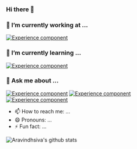 ### Hi there 👋

### 🔭 I’m currently working at ...
[![Experience component](https://readme-components.vercel.app/api?component=experience&company=cratosys)](https://aravindhsiva.github.io)
### 🌱 I’m currently learning ...
[![Experience component](https://readme-components.vercel.app/api?component=experience&company=angular)](https://aravindhsiva.github.io)
<!--- 👯 I’m looking to collaborate on ...
- 🤔 I’m looking for help with ... -->
### 💬 Ask me about ...
[![Experience component](https://readme-components.vercel.app/api?component=experience&company=angular)](https://aravindhsiva.github.io)
[![Experience component](https://readme-components.vercel.app/api?component=experience&company=react)](https://aravindhsiva.github.io)
[![Experience component](https://readme-components.vercel.app/api?component=experience&company=java)](https://aravindhsiva.github.io)
- 📫 How to reach me: ...
- 😄 Pronouns: ...
- ⚡ Fun fact: ...

![Aravindhsiva's github stats](https://github-readme-stats.vercel.app/api?username=Aravindhsiva&show_icons=true&theme=radical)
